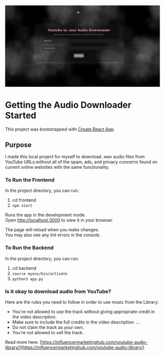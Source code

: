 ![Youtube Audio Downloader Landing Page](frontend/public/Project-Homepage.png)

# Getting the Audio Downloader Started

This project was bootstrapped with [Create React App](https://github.com/facebook/create-react-app).

## Purpose
I made this local project for myself to download .wav audio files from YouTube URLs.without all of the spam, ads, and privacy concerns found on current online websites with the same functionality.

### To Run the Frontend
In the project directory, you can run:

1. cd frontend
2. `npm start`

Runs the app in the development mode.\
Open [http://localhost:3000](http://localhost:3000) to view it in your browser.

The page will reload when you make changes.\
You may also see any lint errors in the console.


### To Run the Backend
In the project directory, you can run:

1. cd backend
2. `source myenv/bin/activate`
3. `python3 app.py`


### Is it okay to download audio from YouTube?
Here are the rules you need to follow in order to use music from the Library:

- You're not allowed to use the track without giving appropriate credit in the video description.
- Make sure to include the full credits in the video description. ...
- Do not claim the track as your own.
- You're not allowed to sell the track.

Read more here: [https://influencermarketinghub.com/youtube-audio-library/](https://influencermarketinghub.com/youtube-audio-library/)